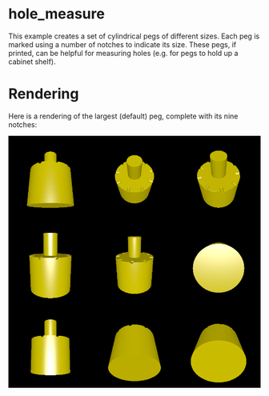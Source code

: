 # hole_measure

This example creates a set of cylindrical pegs of different sizes. Each peg is marked using a number of notches to indicate its size. These pegs, if printed, can be helpful for measuring holes (e.g. for pegs to hold up a cabinet shelf).

# Rendering

Here is a rendering of the largest (default) peg, complete with its nine notches:

![Rendering](rendering.png)
